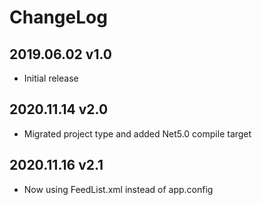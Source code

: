 # ChangeLog

## 2019.06.02 v1.0

- Initial release

## 2020.11.14 v2.0

- Migrated project type and added Net5.0 compile target

## 2020.11.16 v2.1

- Now using FeedList.xml instead of app.config
